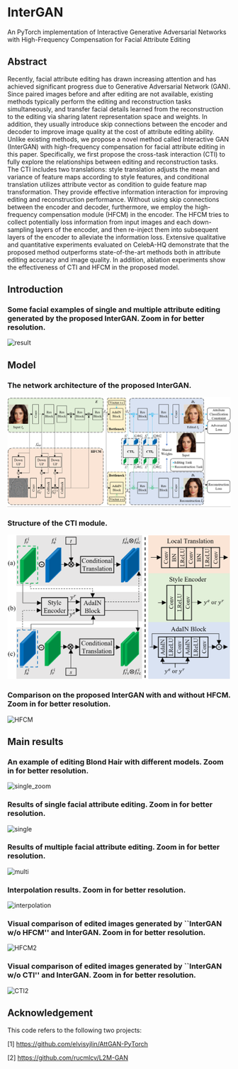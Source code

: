 # InterGAN
An PyTorch implementation of Interactive Generative Adversarial Networks with High-Frequency Compensation for Facial Attribute Editing

## Abstract
Recently, facial attribute editing has drawn increasing attention and has achieved significant progress due to Generative Adversarial Network (GAN).  Since paired images  before and after editing are not available, existing methods typically perform the editing and reconstruction tasks simultaneously, and  transfer  facial details learned from the reconstruction  to the editing  via sharing latent representation space and weights. In addition, they usually  introduce  skip connections between the encoder and decoder to improve  image quality  at the cost of attribute editing ability. Unlike existing methods, we propose a novel method called Interactive GAN  (InterGAN) with high-frequency compensation for facial attribute editing in this paper. Specifically,  we first propose the cross-task interaction (CTI) to  fully explore the relationships between editing and reconstruction tasks. The CTI includes  two translations:  style translation adjusts the mean and variance of feature maps according to style features, and conditional translation utilizes attribute vector as condition to guide feature map transformation.  They  provide effective information interaction for improving editing and reconstruction performance.
Without using skip connections between the encoder and decoder,  furthermore,  we employ the  high-frequency compensation module (HFCM) in the encoder.  The HFCM tries to collect potentially loss information from input images and each down-sampling layers of the encoder, and then re-inject them into subsequent layers of the encoder to alleviate the information loss.  Extensive qualitative and quantitative experiments evaluated on CelebA-HQ  demonstrate that the proposed  method  outperforms state-of-the-art methods both in  attribute editing accuracy and image quality.  In addition,  ablation experiments show the effectiveness of CTI and HFCM in the proposed model.

## Introduction
### Some facial examples of single and multiple attribute editing generated by the proposed InterGAN. Zoom in for better resolution.
![result](https://raw.githubusercontent.com/sysuhuangwenmin/InterGAN/main/images/result.png)


## Model
### The network architecture of the proposed InterGAN.
![InterGAN](https://raw.githubusercontent.com/sysuhuangwenmin/InterGAN/main/images/InterGAN.png)

### Structure of the CTI module.
![CTI](https://raw.githubusercontent.com/sysuhuangwenmin/InterGAN/main/images/CTI.png)


### Comparison on the proposed InterGAN with and without HFCM. Zoom in for better resolution.
![HFCM](https://raw.githubusercontent.com/sysuhuangwenmin/InterGAN/main/images/HFCM.png)


## Main results
### An example of editing Blond Hair with different models. Zoom in for better resolution.
![single_zoom](https://raw.githubusercontent.com/sysuhuangwenmin/InterGAN/main/images/single_zoom.png)

### Results of single facial attribute editing. Zoom in for better resolution.
![single](https://raw.githubusercontent.com/sysuhuangwenmin/InterGAN/main/images/single.png)

### Results of multiple facial attribute editing. Zoom in for better resolution.
![multi](https://raw.githubusercontent.com/sysuhuangwenmin/InterGAN/main/images/multi.png)

### Interpolation results. Zoom in for better resolution.
![interpolation](https://raw.githubusercontent.com/sysuhuangwenmin/InterGAN/main/images/interpolation.png)

### Visual comparison of edited images generated by ``InterGAN w/o HFCM'' and InterGAN. Zoom in for better resolution.
![HFCM2](https://raw.githubusercontent.com/sysuhuangwenmin/InterGAN/main/images/HFCM2.png)

### Visual comparison of edited images generated by ``InterGAN w/o CTI'' and InterGAN. Zoom in for better resolution.
![CTI2](https://raw.githubusercontent.com/sysuhuangwenmin/InterGAN/main/images/CTI2.png)

## Acknowledgement
This code refers to the following two projects:

[1] https://github.com/elvisyjlin/AttGAN-PyTorch

[2] https://github.com/rucmlcv/L2M-GAN

